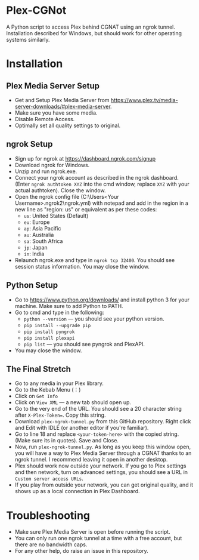# Plex-CGNot
A Python script to access Plex behind CGNAT using an ngrok tunnel. Installation described for Windows, but should work for other operating systems similarly.

# Installation

## Plex Media Server Setup
- Get and Setup Plex Media Server from https://www.plex.tv/media-server-downloads/#plex-media-server.
- Make sure you have some media.
- Disable Remote Access.
- Optimally set all quality settings to original.

## ngrok Setup
- Sign up for ngrok at https://dashboard.ngrok.com/signup
- Download ngrok for Windows.
- Unzip and run ngrok.exe.
- Connect your ngrok account as described in the ngrok dashboard. (Enter `ngrok authtoken XYZ` into the cmd window, replace `XYZ` with your actual authtoken). Close the window.
- Open the ngrok config file (C:\Users\<Your Username>\.ngrok2\ngrok.yml) with notepad and add in the region in a new line as "region: us" or equivalent as per these codes:
	- `us`: United States (Default)
	- `eu`: Europe
	- `ap`: Asia Pacific
	- `au`: Australia
	- `sa`: South Africa
	- `jp`: Japan
	- `in`: India
- Relaunch ngrok.exe and type in `ngrok tcp 32400`. You should see session status information. You may close the window.

## Python  Setup
- Go to https://www.python.org/downloads/ and install python 3 for your machine. Make sure to add Python to PATH.
- Go to cmd and type in the following:
  - `python --version` — you should see your python version.
  - `pip install --upgrade pip`
  - `pip install pyngrok`
  - `pip install plexapi`
  - `pip list` — you should see pyngrok and PlexAPI.
- You may close the window.

## The Final Stretch
- Go to any media in your Plex library.
- Go to the Kebab Menu (⋮)
- Click on `Get Info`
- Click on `View XML` — a new tab should open up.
- Go to the very end of the URL. You should see a 20 character string after `X-Plex-Token=`. Copy this string.
- Download `plex-ngrok-tunnel.py` from this GitHub repository. Right click and Edit with IDLE (or another editor if you're familiar).
- Go to line 18 and replace `<your-token-here>` with the copied string. (Make sure its in quotes). Save and Close.
- Now, run `plex-ngrok-tunnel.py`. As long as you keep this window open, you will have a way to Plex Media Server through a CGNAT thanks to an ngrok tunnel. I recommend leaving it open in another desktop.
- Plex should work now outside your network. If you go to Plex settings and then network, turn on advanced settings, you should see a URL in `Custom server access URLs`. 
- If you play from outside your network, you can get original quality, and it shows up as a local connection in Plex Dashboard.

# Troubleshooting
- Make sure Plex Media Server is open before running the script.
- You can only run one ngrok tunnel at a time with a free account, but there are no bandwidth caps.
- For any other help, do raise an issue in this repository.
